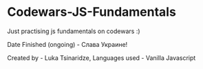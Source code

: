 # Codewars-JS-Fundamentals

Just practising js fundamentals on codewars :)

Date Finished (ongoing) - Слава Украине!

Created by - Luka Tsinaridze, Languages used - Vanilla Javascript
